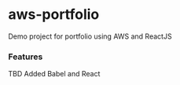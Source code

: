 # aws-portfolio
Demo project for portfolio using AWS and ReactJS

### Features

TBD
Added Babel and React
